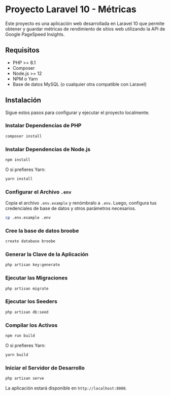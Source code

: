 
# Proyecto Laravel 10 - Métricas

Este proyecto es una aplicación web desarrollada en Laravel 10 que permite obtener y guardar métricas de rendimiento de sitios web utilizando la API de Google PageSpeed Insights.

## Requisitos

- PHP >= 8.1
- Composer
- Node.js >= 12
- NPM o Yarn
- Base de datos MySQL (o cualquier otra compatible con Laravel)

## Instalación

Sigue estos pasos para configurar y ejecutar el proyecto localmente.


### Instalar Dependencias de PHP

```bash
composer install
```

### Instalar Dependencias de Node.js

```bash
npm install
```

O si prefieres Yarn:

```bash
yarn install
```

### Configurar el Archivo `.env`

Copia el archivo `.env.example` y renómbralo a `.env`. Luego, configura tus credenciales de base de datos y otros parámetros necesarios.

```bash
cp .env.example .env
```


### Cree la base de datos broobe

```bash
create database broobe
```


### Generar la Clave de la Aplicación

```bash
php artisan key:generate
```

### Ejecutar las Migraciones

```bash
php artisan migrate
```

### Ejecutar los Seeders

```bash
php artisan db:seed
```


### Compilar los Activos

```bash
npm run build
```

O si prefieres Yarn:

```bash
yarn build
```

### Iniciar el Servidor de Desarrollo

```bash
php artisan serve
```

La aplicación estará disponible en `http://localhost:8000`.

